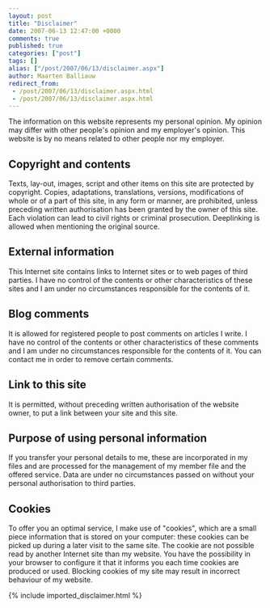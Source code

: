 ```yaml
---
layout: post
title: "Disclaimer"
date: 2007-06-13 12:47:00 +0000
comments: true
published: true
categories: ["post"]
tags: []
alias: ["/post/2007/06/13/disclaimer.aspx"]
author: Maarten Balliauw
redirect_from:
 - /post/2007/06/13/disclaimer.aspx.html
 - /post/2007/06/13/disclaimer.aspx.html
---
```

<P>The information on this website represents my personal opinion. My opinion may differ with other people's opinion and my employer's opinion. This website is by no means related to other people nor my employer. 
<H2>Copyright and contents</H2>
<P>Texts, lay-out, images, script and other items on this site are protected by copyright. Copies, adaptations, translations, versions, modifications of whole or of a part of this site, in any form or manner, are prohibited, unless preceding written authorisation has been granted by the owner of this site. Each violation can lead to civil rights or criminal prosecution. Deeplinking is allowed when mentioning the original source. 
<H2>External information</H2>
<P>This Internet site contains links to Internet sites or to web pages of third parties. I have no control of the contents or other characteristics of these sites and I am under no circumstances responsible for the contents of it. 
<H2>Blog comments</H2>
<P>It is allowed for registered people to post comments on articles I write. I have no control of the contents or other characteristics of these comments and I am under no circumstances responsible for the contents of it. You can contact me in order to remove certain comments. 
<H2>Link to this site</H2>
<P>It is permitted, without preceding written authorisation of the website owner, to put a link between your site and this site. 
<H2>Purpose of using personal information</H2>
<P>If you transfer your personal details to me, these are incorporated in my files and are processed for the management of my member file and the offered service. Data are under no circumstances passed on without your personal authorisation to third parties. 
<H2>Cookies</H2>
<P>To offer you an optimal service, I make use of "cookies", which are a small piece information that is stored on your computer: these cookies can be picked up during a later visit to the same site. The cookie are not possible read by another Internet site than my website. You have the possibility in your browser to configure it that it informs you each time cookies are produced or used. Blocking cookies of my site may result in incorrect behaviour of my website. </P>
{% include imported_disclaimer.html %}
